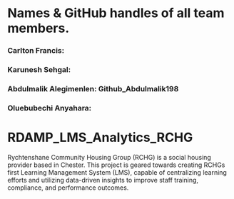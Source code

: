 # Names & GitHub handles of all team members.
 ### Carlton Francis: 
 ### Karunesh Sehgal:
 ### Abdulmalik Alegimenlen: Github_Abdulmalik198
 ### Oluebubechi Anyahara:

  
# RDAMP_LMS_Analytics_RCHG
Rychtenshane Community Housing Group (RCHG) is a social housing provider based in Chester. This project is geared towards creating RCHGs first Learning Management System (LMS), capable of centralizing learning efforts and utilizing data-driven insights to improve staff training, compliance, and performance outcomes.
